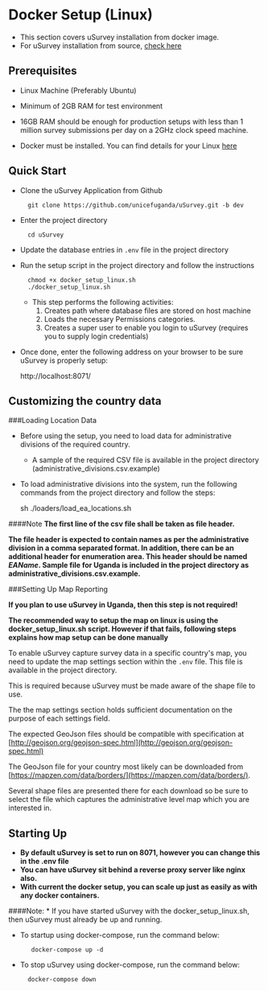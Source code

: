 Docker Setup (Linux)
===================

* This section covers uSurvey installation from docker image. 
* For uSurvey installation from source, [check here](./installation.md)


Prerequisites
------------- 

* Linux Machine (Preferably Ubuntu)

* Minimum of 2GB RAM for test environment 

* 16GB RAM should be enough for production setups with less than 1 million survey submissions per day on a 2GHz clock speed machine.

* Docker must be installed. You can find details for your Linux [here](https://docs.docker.com/engine/installation/)


Quick Start
-----------

* Clone the uSurvey Application from Github 

        git clone https://github.com/unicefuganda/uSurvey.git -b dev


* Enter the project directory 

        cd uSurvey

* Update the database entries in ``.env`` file in the project directory
        
* Run the setup script in the project directory and follow the instructions

        chmod +x docker_setup_linux.sh
        ./docker_setup_linux.sh
        
    * This step performs the following activities:
        1. Creates path where database files are stored on host machine
        2. Loads the necessary Permissions categories.
        3. Creates a super user to enable you login to uSurvey (requires you to supply login credentials)

* Once done, enter the following address on your browser to be sure uSurvey is properly setup:
    
    
    http://localhost:8071/



Customizing the country data
----------------------------
       
###Loading Location Data
       
* Before using the setup, you need to load data for administrative divisions of the required country.

    * A sample of the required CSV file is available in the project directory (administrative_divisions.csv.example)

* To load administrative divisions into the system, run the following commands from the project directory and follow the steps:    


    sh ./loaders/load_ea_locations.sh

####Note
**The first line of the csv file shall be taken as file header.** 

**The file header is expected to contain names as per the administrative division in a comma separated format. In addition, there can be an additional header for enumeration area. This header should be named *EAName*. Sample file for Uganda is included in the project directory as administrative_divisions.csv.example.**


###Setting Up Map Reporting

**If you plan to use uSurvey in Uganda, then this step is not required!**

**The recommended way to setup the map on linux is using the docker_setup_linux.sh script. However if that fails, following steps explains how map setup can be done manually**

To enable uSurvey capture survey data in a specific country's map, you need to update the map settings section within the ``.env`` file. This file is available in the project directory.

This is required because uSurvey must be made aware of the shape file to use. 

The the map settings section holds sufficient documentation on the purpose of each settings field.

The expected GeoJson files should be compatible with specification at [http://geojson.org/geojson-spec.html](http://geojson.org/geojson-spec.html)

The GeoJson file for your country most likely can be downloaded from [https://mapzen.com/data/borders/](https://mapzen.com/data/borders/).

Several shape files are presented there for each download so be sure to select the file which captures the administrative level map which you are interested in.


Starting Up
-----------

* **By default uSurvey is set to run on 8071, however you can change this in the .env file**
* **You can have uSurvey sit behind a reverse proxy server like nginx also.**
* **With current the docker setup, you can scale up just as easily as with any docker containers.**

####Note:
    * If you have started uSurvey with the docker_setup_linux.sh, then uSurvey must already be up and running.

* To startup using docker-compose, run the command below:

         docker-compose up -d
        
* To stop uSurvey using docker-compose, run the command below:
        
        docker-compose down
